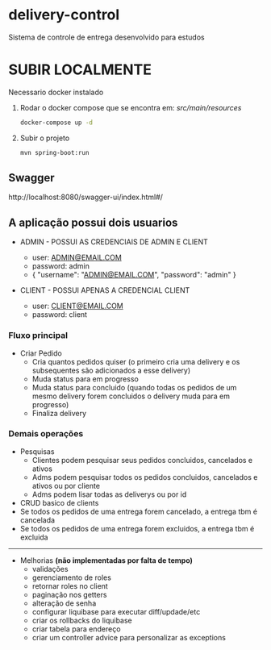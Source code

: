 # delivery-control

Sistema de controle de entrega desenvolvido para estudos

# SUBIR LOCALMENTE

Necessario docker instalado

1. Rodar o docker compose que se encontra em: *src/main/resources*
   ```bash
   docker-compose up -d

2. Subir o projeto
   ```bash
   mvn spring-boot:run

## Swagger

http://localhost:8080/swagger-ui/index.html#/

## A aplicação possui dois usuarios

* ADMIN - POSSUI AS CREDENCIAIS DE ADMIN E CLIENT
    - user: ADMIN@EMAIL.COM
    - password: admin
    - {
      "username": "ADMIN@EMAIL.COM",
      "password": "admin"
      }

* CLIENT - POSSUI APENAS A CREDENCIAL CLIENT
    - user: CLIENT@EMAIL.COM
    - password: client

### Fluxo principal

* Criar Pedido
    - Cria quantos pedidos quiser (o primeiro cria uma delivery e os subsequentes são adicionados a esse delivery)
    - Muda status para em progresso
    - Muda status para concluido (quando todas os pedidos de um mesmo delivery forem concluidos o delivery muda para em
      progresso)
    - Finaliza delivery

### Demais operações

* Pesquisas
    - Clientes podem pesquisar seus pedidos concluidos, cancelados e ativos
    - Adms podem pesquisar todos os pedidos concluidos, cancelados e ativos ou por cliente
    - Adms podem lisar todas as deliverys ou por id
* CRUD basico de clients
* Se todos os pedidos de uma entrega forem cancelado, a entrega tbm é cancelada
* Se todos os pedidos de uma entrega forem excluidos, a entrega tbm é excluida

---

* Melhorias **(não implementadas por falta de tempo)**
    - validações
    - gerenciamento de roles
    - retornar roles no client
    - paginação nos getters
    - alteração de senha
    - configurar liquibase para executar diff/updade/etc
    - criar os rollbacks do liquibase
    - criar tabela para endereço
    - criar um controller advice para personalizar as exceptions
